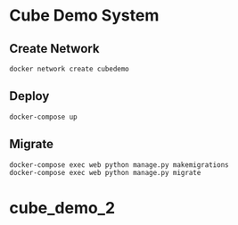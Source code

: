 # Cube Demo System

## Create Network

    docker network create cubedemo

## Deploy

    docker-compose up

## Migrate

    docker-compose exec web python manage.py makemigrations
    docker-compose exec web python manage.py migrate
# cube_demo_2
